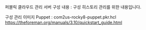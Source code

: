 퍼블릭 클라우드 관리 서버 구성 내용
: 구성 히스토리 관리를 위한 내용입니다.

구성 관리 이미지
Puppet : com2us-rocky8-puppet.pkr.hcl
https://theforeman.org/manuals/3.10/quickstart_guide.html
